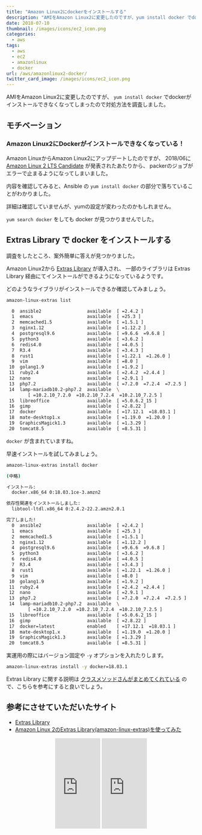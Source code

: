```yaml
---
title: "Amazon Linux2にdockerをインストールする"
description: "AMIをAmazon Linux2に変更したのですが、yum install docker でdockerがインストールできなくなってしまったので対処方法を調査しました。"
date: 2018-07-10
thumbnail: /images/icons/ec2_icon.png
categories:
  - aws
tags:
  - aws
  - ec2
  - amazonlinux
  - docker
url: /aws/amazonlinux2-docker/
twitter_card_image: /images/icons/ec2_icon.png
---
```


AMIをAmazon Linux2に変更したのですが、 `yum install docker` でdockerがインストールできなくなってしまったので対処方法を調査しました。

## モチベーション

### Amazon Linux2にDockerがインストールできなくなっている！

Amazon LinuxからAmazon Linux2にアップデートしたのですが、
2018/06に [Amazon Linux 2 LTS Candidate](https://aws.amazon.com/jp/amazon-linux-2/) が発表されたあたりから、
packerのジョブがエラーで止まるようになってしまいました。

内容を確認してみると、Ansible の `yum install docker` の部分で落ちていることがわかりました。

詳細は確認していませんが、yumの設定が変わったのかもしれません。

`yum search docker` をしても docker が見つかりませんでした。

## Extras Library で docker をインストールする

調査をしたところ、案外簡単に答えが見つかりました。

Amazon Linux2から [Extras Library](https://docs.aws.amazon.com/ja_jp/AWSEC2/latest/UserGuide/amazon-linux-ami-basics.html#extras-library) が導入され、
一部のライブラリは Extras Library 経由にてインストールができるようになっているようです。

どのようなライブラリがインストールできるか確認してみましょう。

```bash
amazon-linux-extras list

  0  ansible2                 available  [ =2.4.2 ]
  1  emacs                    available  [ =25.3 ]
  2  memcached1.5             available  [ =1.5.1 ]
  3  nginx1.12                available  [ =1.12.2 ]
  4  postgresql9.6            available  [ =9.6.6  =9.6.8 ]
  5  python3                  available  [ =3.6.2 ]
  6  redis4.0                 available  [ =4.0.5 ]
  7  R3.4                     available  [ =3.4.3 ]
  8  rust1                    available  [ =1.22.1  =1.26.0 ]
  9  vim                      available  [ =8.0 ]
 10  golang1.9                available  [ =1.9.2 ]
 11  ruby2.4                  available  [ =2.4.2  =2.4.4 ]
 12  nano                     available  [ =2.9.1 ]
 13  php7.2                   available  [ =7.2.0  =7.2.4  =7.2.5 ]
 14  lamp-mariadb10.2-php7.2  available  \
        [ =10.2.10_7.2.0  =10.2.10_7.2.4  =10.2.10_7.2.5 ]
 15  libreoffice              available  [ =5.0.6.2_15 ]
 16  gimp                     available  [ =2.8.22 ]
 17  docker                   available  [ =17.12.1  =18.03.1 ]
 18  mate-desktop1.x          available  [ =1.19.0  =1.20.0 ]
 19  GraphicsMagick1.3        available  [ =1.3.29 ]
 20  tomcat8.5                available  [ =8.5.31 ]
```

`docker` が含まれていますね。

早速インストールを試してみましょう。

```bash
amazon-linux-extras install docker

(中略)

インストール:
  docker.x86_64 0:18.03.1ce-3.amzn2

依存性関連をインストールしました:
  libtool-ltdl.x86_64 0:2.4.2-22.2.amzn2.0.1

完了しました!
  0  ansible2                 available  [ =2.4.2 ]
  1  emacs                    available  [ =25.3 ]
  2  memcached1.5             available  [ =1.5.1 ]
  3  nginx1.12                available  [ =1.12.2 ]
  4  postgresql9.6            available  [ =9.6.6  =9.6.8 ]
  5  python3                  available  [ =3.6.2 ]
  6  redis4.0                 available  [ =4.0.5 ]
  7  R3.4                     available  [ =3.4.3 ]
  8  rust1                    available  [ =1.22.1  =1.26.0 ]
  9  vim                      available  [ =8.0 ]
 10  golang1.9                available  [ =1.9.2 ]
 11  ruby2.4                  available  [ =2.4.2  =2.4.4 ]
 12  nano                     available  [ =2.9.1 ]
 13  php7.2                   available  [ =7.2.0  =7.2.4  =7.2.5 ]
 14  lamp-mariadb10.2-php7.2  available  \
        [ =10.2.10_7.2.0  =10.2.10_7.2.4  =10.2.10_7.2.5 ]
 15  libreoffice              available  [ =5.0.6.2_15 ]
 16  gimp                     available  [ =2.8.22 ]
 17  docker=latest            enabled    [ =17.12.1  =18.03.1 ]
 18  mate-desktop1.x          available  [ =1.19.0  =1.20.0 ]
 19  GraphicsMagick1.3        available  [ =1.3.29 ]
 20  tomcat8.5                available  [ =8.5.31 ]
```

実運用の際にはバージョン固定や `-y` オプションを入れたりします。

```bash
amazon-linux-extras install -y docker=18.03.1
```

Extras Library に関する説明は [クラスメソッドさんがまとめてくれている](https://dev.classmethod.jp/cloud/aws/how-to-work-with-amazon-linux2-amazon-linux-extras/) ので、こちらを参考にすると良いでしょう。


## 参考にさせていただいたサイト

* [Extras Library](https://docs.aws.amazon.com/ja_jp/AWSEC2/latest/UserGuide/amazon-linux-ami-basics.html#extras-library)
* [Amazon Linux 2のExtras Library(amazon-linux-extras)を使ってみた](https://dev.classmethod.jp/cloud/aws/how-to-work-with-amazon-linux2-amazon-linux-extras/)

<div align="center">
<iframe style="width:120px;height:240px;" marginwidth="0" marginheight="0" scrolling="no" frameborder="0" src="https://rcm-fe.amazon-adsystem.com/e/cm?ref=qf_sp_asin_til&t=soudegesu-22&m=amazon&o=9&p=8&l=as1&IS2=1&detail=1&asins=4798155160&linkId=e31b0f9652aedc2ee6735408ac519d5e&bc1=ffffff&lt1=_blank&fc1=333333&lc1=0066c0&bg1=ffffff&f=ifr">
</iframe>
<iframe style="width:120px;height:240px;" marginwidth="0" marginheight="0" scrolling="no" frameborder="0" src="https://rcm-fe.amazon-adsystem.com/e/cm?ref=qf_sp_asin_til&t=soudegesu-22&m=amazon&o=9&p=8&l=as1&IS2=1&detail=1&asins=4774196479&linkId=c178f192d7778c77187b44c226c4e071&bc1=ffffff&lt1=_blank&fc1=333333&lc1=0066c0&bg1=ffffff&f=ifr">
</iframe>
</div>
